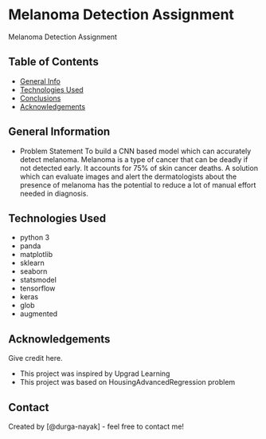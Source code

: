 # Melanoma Detection Assignment
Melanoma Detection Assignment

## Table of Contents
* [General Info](#general-information)
* [Technologies Used](#technologies-used)
* [Conclusions](#conclusions)
* [Acknowledgements](#acknowledgements)

<!-- You can include any other section that is pertinent to your problem -->

## General Information
- Problem Statement
To build a CNN based model which can accurately detect melanoma. Melanoma is a type of cancer that can be deadly if not detected early. It accounts for 75% of skin cancer deaths. A solution which can evaluate images and alert the dermatologists about the presence of melanoma has the potential to reduce a lot of manual effort needed in diagnosis.


## Technologies Used
- python 3
- panda
- matplotlib
- sklearn
- seaborn
- statsmodel
- tensorflow
- keras
- glob
- augmented

<!-- As the libraries versions keep on changing, it is recommended to mention the version of library used in this project -->

## Acknowledgements
Give credit here.
- This project was inspired by Upgrad Learning
- This project was based on HousingAdvancedRegression problem


## Contact
Created by [@durga-nayak] - feel free to contact me!


<!-- Optional -->
<!-- ## License -->
<!-- This project is open source and available under the [... License](). -->

<!-- You don't have to include all sections - just the one's relevant to your project -->

